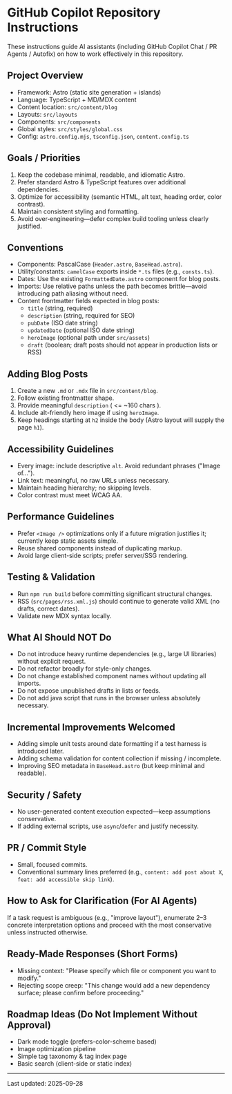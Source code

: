 # GitHub Copilot Repository Instructions

These instructions guide AI assistants (including GitHub Copilot Chat / PR Agents / Autofix) on how to work effectively in this repository.

## Project Overview
- Framework: Astro (static site generation + islands)
- Language: TypeScript + MD/MDX content
- Content location: `src/content/blog`
- Layouts: `src/layouts`
- Components: `src/components`
- Global styles: `src/styles/global.css`
- Config: `astro.config.mjs`, `tsconfig.json`, `content.config.ts`

## Goals / Priorities
1. Keep the codebase minimal, readable, and idiomatic Astro.
2. Prefer standard Astro & TypeScript features over additional dependencies.
3. Optimize for accessibility (semantic HTML, alt text, heading order, color contrast).
4. Maintain consistent styling and formatting.
5. Avoid over‑engineering—defer complex build tooling unless clearly justified.

## Conventions
- Components: PascalCase (`Header.astro`, `BaseHead.astro`).
- Utility/constants: `camelCase` exports inside `*.ts` files (e.g., `consts.ts`).
- Dates: Use the existing `FormattedDate.astro` component for blog posts.
- Imports: Use relative paths unless the path becomes brittle—avoid introducing path aliasing without need.
- Content frontmatter fields expected in blog posts:
  - `title` (string, required)
  - `description` (string, required for SEO)
  - `pubDate` (ISO date string)
  - `updatedDate` (optional ISO date string)
  - `heroImage` (optional path under `src/assets`)
  - `draft` (boolean; draft posts should not appear in production lists or RSS)

## Adding Blog Posts
1. Create a new `.md` or `.mdx` file in `src/content/blog`.
2. Follow existing frontmatter shape.
3. Provide meaningful `description` ( <= ~160 chars ).
4. Include alt-friendly hero image if using `heroImage`.
5. Keep headings starting at `h2` inside the body (Astro layout will supply the page `h1`).

## Accessibility Guidelines
- Every image: include descriptive `alt`. Avoid redundant phrases ("Image of...").
- Link text: meaningful, no raw URLs unless necessary.
- Maintain heading hierarchy; no skipping levels.
- Color contrast must meet WCAG AA.

## Performance Guidelines
- Prefer `<Image />` optimizations only if a future migration justifies it; currently keep static assets simple.
- Reuse shared components instead of duplicating markup.
- Avoid large client-side scripts; prefer server/SSG rendering.

## Testing & Validation
- Run `npm run build` before committing significant structural changes.
- RSS (`src/pages/rss.xml.js`) should continue to generate valid XML (no drafts, correct dates).
- Validate new MDX syntax locally.

## What AI Should NOT Do
- Do not introduce heavy runtime dependencies (e.g., large UI libraries) without explicit request.
- Do not refactor broadly for style-only changes.
- Do not change established component names without updating all imports.
- Do not expose unpublished drafts in lists or feeds.
- Do not add java script that runs in the browser unless absolutely necessary.

## Incremental Improvements Welcomed
- Adding simple unit tests around date formatting if a test harness is introduced later.
- Adding schema validation for content collection if missing / incomplete.
- Improving SEO metadata in `BaseHead.astro` (but keep minimal and readable).

## Security / Safety
- No user-generated content execution expected—keep assumptions conservative.
- If adding external scripts, use `async`/`defer` and justify necessity.

## PR / Commit Style
- Small, focused commits.
- Conventional summary lines preferred (e.g., `content: add post about X`, `feat: add accessible skip link`).

## How to Ask for Clarification (For AI Agents)
If a task request is ambiguous (e.g., "improve layout"), enumerate 2–3 concrete interpretation options and proceed with the most conservative unless instructed otherwise.

## Ready-Made Responses (Short Forms)
- Missing context: "Please specify which file or component you want to modify."
- Rejecting scope creep: "This change would add a new dependency surface; please confirm before proceeding."

## Roadmap Ideas (Do Not Implement Without Approval)
- Dark mode toggle (prefers-color-scheme based)
- Image optimization pipeline
- Simple tag taxonomy & tag index page
- Basic search (client-side or static index)

---
Last updated: 2025-09-28
